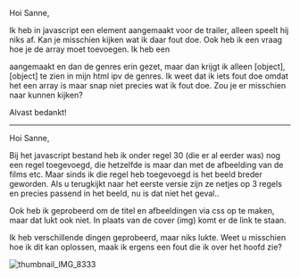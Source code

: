 Hoi Sanne, 

Ik heb in javascript een element aangemaakt voor de trailer, alleen speelt hij niks af. Kan je misschien kijken wat ik daar fout doe. Ook heb ik een vraag hoe je de array moet toevoegen. Ik heb een <p> aangemaakt en dan de genres erin gezet, maar dan krijgt ik alleen [object],[object] te zien in mijn html ipv de genres. Ik weet dat ik iets fout doe omdat het een array is maar snap niet precies wat ik fout doe. Zou je er misschien naar kunnen kijken?
  
  Alvast bedankt!

______________________________________________________________________________________________________________________________




Hoi Sanne, 

Bij het javascript bestand heb ik onder regel 30 (die er al eerder was) nog een regel toegevoegd, die hetzelfde is maar dan met de afbeelding van de films etc. Maar sinds ik die regel heb toegevoegd is het beeld breder geworden. Als u terugkijkt naar het eerste versie zijn ze netjes op 3 regels en precies passend in het beeld, nu is dat niet het geval..

Ook heb ik geprobeerd om de titel en afbeeldingen via css op te maken, maar dat lukt ook niet. In plaats van de cover (img) komt er de link te staan.

Ik heb verschillende dingen geprobeerd, maar niks lukte. Weet u misschien hoe ik dit kan oplossen, maak ik ergens een fout die ik over het hoofd zie?



![thumbnail_IMG_8333](https://user-images.githubusercontent.com/58264754/77261123-7efdb980-6c8c-11ea-8dd0-a74f8665d217.jpg)
